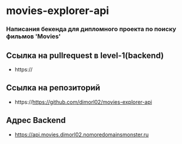 # movies-explorer-api

### Написания бекенда для дипломного проекта по поиску фильмов 'Movies'

## Ccылка на pullrequest в level-1(backend)

- https://

## Ccылка на репозиторий

- https://https://github.com/dimorl02/movies-explorer-api

## Адрес Backend

- https://api.movies.dimorl02.nomoredomainsmonster.ru
